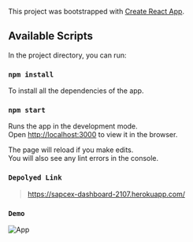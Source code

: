 This project was bootstrapped with [Create React App](https://github.com/facebook/create-react-app).

## Available Scripts

In the project directory, you can run:

### `npm install`

To install all the dependencies of the app.

### `npm start`

Runs the app in the development mode.<br />
Open [http://localhost:3000](http://localhost:3000) to view it in the browser.

The page will reload if you make edits.<br />
You will also see any lint errors in the console.

### `Depolyed Link`

> https://sapcex-dashboard-2107.herokuapp.com/


### `Demo`

![App](https://github.com/bhavishya2107/gifs/blob/master/spacex.gif?raw=true)


